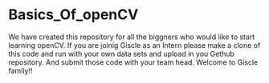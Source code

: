 # Basics_Of_openCV
We have created this repository for all the biggners who would like to start learning openCV. 
If you are joinig Giscle as an Intern please make a clone of this code and run with your own 
data sets and upload in you Gethub repository.  And submit those code with your team head. 
Welcome to Giscle family!!
